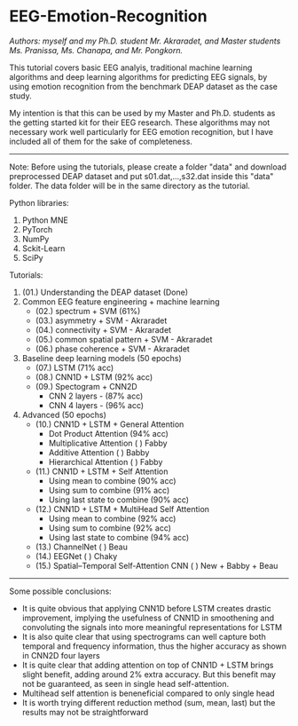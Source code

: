 # EEG-Emotion-Recognition

*Authors: myself and my Ph.D. student Mr. Akraradet, and Master students Ms. Pranissa, Ms. Chanapa, and Mr. Pongkorn.*

This tutorial covers basic EEG analyis, traditional machine learning algorithms and deep learning algorithms for predicting EEG signals, by using emotion recognition from the benchmark DEAP dataset as the case study.

My intention is that this can be used by my Master and Ph.D. students as the getting started kit for their EEG research.   These algorithms may not necessary work well particularly for EEG emotion recognition, but I have included all of them for the sake of completeness.

---

Note: Before using the tutorials, please create a folder "data" and download preprocessed DEAP dataset and put s01.dat,...,s32.dat inside this "data" folder.  The data folder will be in the same directory as the tutorial.

Python libraries:
1. Python MNE
2. PyTorch
3. NumPy
4. Sckit-Learn
5. SciPy

Tutorials:
1. (01.) Understanding the DEAP dataset (Done)
2. Common EEG feature engineering + machine learning
   - (02.) spectrum + SVM (61%)
   - (03.) asymmetry + SVM - Akraradet
   - (04.) connectivity + SVM - Akraradet
   - (05.) common spatial pattern + SVM - Akraradet
   - (06.) phase coherence + SVM - Akraradet
3. Baseline deep learning models (50 epochs)
   - (07.) LSTM (71% acc)
   - (08.) CNN1D + LSTM (92% acc)
   - (09.) Spectogram + CNN2D 
     - CNN 2 layers - (87% acc)
     - CNN 4 layers - (96% acc)
4. Advanced (50 epochs)
   - (10.) CNN1D + LSTM + General Attention 
     - Dot Product Attention (94% acc)
     - Multiplicative Attention (  ) Fabby
     - Additive Attention (  ) Babby
     - Hierarchical Attention (  ) Fabby
   - (11.) CNN1D + LSTM + Self Attention
     - Using mean to combine (90% acc)
     - Using sum to combine (91% acc)
     - Using last state to combine (90% acc)
   - (12.) CNN1D + LSTM + MultiHead Self Attention 
     - Using mean to combine (92% acc)
     - Using sum to combine (92% acc)
     - Using last state to combine (94% acc)
   - (13.) ChannelNet ( ) Beau
   - (14.) EEGNet ( ) Chaky
   - (15.) Spatial–Temporal Self-Attention CNN ( ) New + Babby + Beau

---

Some possible conclusions:
- It is quite obvious that applying CNN1D before LSTM creates drastic improvement, implying the usefulness of CNN1D in smoothening and convoluting the signals into more meaningful representations for LSTM
- It is also quite clear that using spectrograms can well capture both temporal and frequency information, thus the higher accuracy as shown in CNN2D four layers
- It is quite clear that adding attention on top of CNN1D + LSTM brings slight benefit, adding around 2% extra accuracy.  But this benefit may not be guaranteed, as seen in single head self-attention.
- Multihead self attention is beneneficial compared to only single head
- It is worth trying different reduction method (sum, mean, last) but the results may not be straightforward
   
